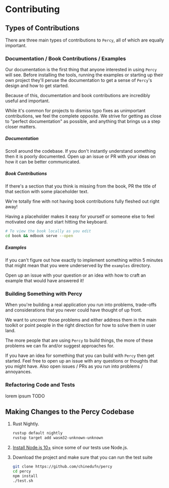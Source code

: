 # Contributing

## Types of Contributions

There are three main types of contributions to `Percy`, all of which are equally important.

### Documentation / Book Contributions / Examples

Our documentation is the first thing that anyone interested in using `Percy` will see.
Before installing the tools, running the examples or starting up their own project they'll
peruse the documentation to get a sense of `Percy`'s design and how to get started.

Because of this, documentation and book contributions are incredibly useful and important.

While it's common for projects to dismiss typo fixes as unimportant contributions, we feel
the complete opposite. We strive for getting as close to "perfect documentation" as possible,
and anything that brings us a step closer matters.

##### Documentation

Scroll around the codebase. If you don't instantly understand something then it is poorly
documented. Open up an issue or PR with your ideas on how it can be better communicated.

##### Book Contributions

If there's a section that you think is missing from the book, PR the title of that section
with some placeholder text.

We're totally fine with not having book contributions fully fleshed out right away!

Having a placeholder makes it easy for yourself or someone else to feel motivated one day
and start hitting the keyboard.

```sh
# To view the book locally as you edit
cd book && mdbook serve --open
```

##### Examples

If you can't figure out how exactly to implement something within 5 minutes that might mean
that you were underserved by the `examples` directory.

Open up an issue with your question or an idea with how to craft an example that would have
answered it!

### Building Something with Percy

When you're building a real application you run into problems, trade-offs and considerations
that you never could have thought of up front.

We want to uncover those problems and either address them in the main toolkit or point
people in the right direction for how to solve them in user land.

The more people that are using `Percy` to build things, the more of these problems we can
fix and/or suggest approaches for.

If you have an idea for something that you can build with `Percy` then get started. Feel
free to open up an issue with any questions or thoughts that you might have. Also open
issues / PRs as you run into problems / annoyances.

### Refactoring Code and Tests

lorem ipsum TODO

## Making Changes to the Percy Codebase

1. Rust Nightly.

    ```sh
    rustup default nightly
    rustup target add wasm32-unknown-unknown
    ```
2. [Install Node.js 10+](https://github.com/creationix/nvm#installation) since some of our tests use Node.js.
3. Download the project and make sure that you can run the test suite

    ```sh
    git clone https://github.com/chinedufn/percy
    cd percy
    npm install
    ./test.sh
    ```
